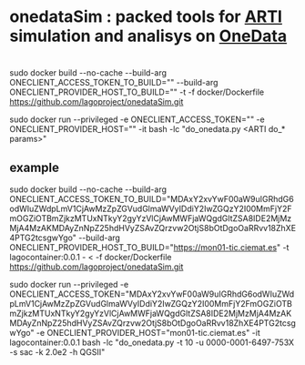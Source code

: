 # onedataSim : packed tools for [ARTI](../arti) simulation and analisys on [OneData](https://github.com/onedata)

# 

##

  sudo docker build --no-cache --build-arg ONECLIENT_ACCESS_TOKEN_TO_BUILD="<personal onedata token>" --build-arg ONECLIENT_PROVIDER_HOST_TO_BUILD="<nearest onedata provider>" -t  <container name> -f docker/Dockerfile https://github.com/lagoproject/onedataSim.git

  sudo docker run --privileged  -e  ONECLIENT_ACCESS_TOKEN="<personal onedata token>" -e ONECLIENT_PROVIDER_HOST="<nearest onedata provider>" -it <container name> bash -lc "do_onedata.py <ARTI do_* params>"

## example

  sudo docker build --no-cache --build-arg ONECLIENT_ACCESS_TOKEN_TO_BUILD="MDAxY2xvYwF00aW9uIGRhdG6odWIuZWdpLmV1CjAwMzZpZGVudGlmaWVyIDdiY2IwZGQzY2I00MmFjY2FmOGZiOTBmZjkzMTUxNTkyY2gyYzVlCjAwMWFjaWQgdGltZSA8IDE2MjMzMjA4MzAKMDAyZnNpZ25hdHVyZSAvZQrzvw2OtjS8bOtDgoOaRRvv18ZhXE4PTG2tcsgwYgo" --build-arg ONECLIENT_PROVIDER_HOST_TO_BUILD="https://mon01-tic.ciemat.es" -t lagocontainer:0.0.1 - < -f docker/Dockerfile https://github.com/lagoproject/onedataSim.git

  sudo docker run --privileged  -e  ONECLIENT_ACCESS_TOKEN="MDAxY2xvYwF00aW9uIGRhdG6odWIuZWdpLmV1CjAwMzZpZGVudGlmaWVyIDdiY2IwZGQzY2I00MmFjY2FmOGZiOTBmZjkzMTUxNTkyY2gyYzVlCjAwMWFjaWQgdGltZSA8IDE2MjMzMjA4MzAKMDAyZnNpZ25hdHVyZSAvZQrzvw2OtjS8bOtDgoOaRRvv18ZhXE4PTG2tcsgwYgo" -e ONECLIENT_PROVIDER_HOST="mon01-tic.ciemat.es" -it lagocontainer:0.0.1  bash -lc "do_onedata.py -t 10 -u 0000-0001-6497-753X -s sac -k 2.0e2 -h QGSII"
